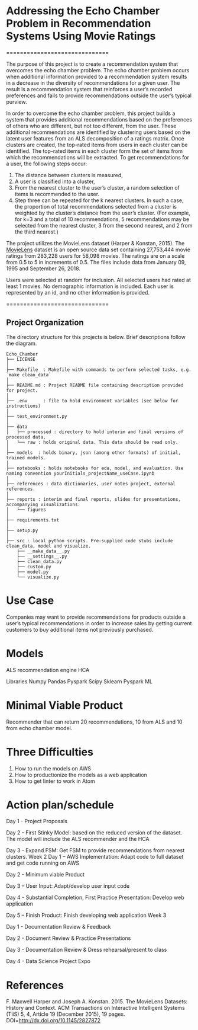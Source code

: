 # Addressing the Echo Chamber Problem in Recommendation Systems Using Movie Ratings
==============================

The purpose of this project is to create a recommendation system that overcomes the echo chamber problem.  The echo chamber problem occurs when additional information provided to a recommendation system results in a decrease in the diversity of recommendations for a given user.  The result is a recommendation system that reinforces a user’s recorded preferences and fails to provide recommendations outside the user’s typical purview. 

In order to overcome the echo chamber problem, this project builds a system that provides additional recommendations based on the preferences of others who are different, but not too different, from the user.  These additional recommendations are identified by clustering users based on the latent user features from an ALS decomposition of a ratings matrix. Once clusters are created, the top-rated items from users in each cluster can be identified. The top-rated items in each cluster form the set of items from which the recommendations will be extracted.  To get recommendations for a user, the following steps occur:
1.	The distance between clusters is measured,
2.	A user is classified into a cluster,
3.	From the nearest cluster to the user’s cluster, a random selection of items is recommended to the user.
4.	Step three can be repeated for the k nearest clusters.  In such a case, the proportion of total recommendations selected from a cluster is weighted by the cluster’s distance from the user’s cluster. (For example, for k=3 and a total of 10 recommendations, 5 recommendations may be selected from the nearest cluster, 3 from the second nearest, and 2 from the third nearest.)

The project utilizes the MovieLens dataset (Harper & Konstan, 2015).  The [MovieLens](https://grouplens.org/datasets/movielens/) dataset is an open source data set containing 27,753,444 movie ratings from 283,228 users for 58,098 movies. The ratings are on a scale from 0.5 to 5 in increments of 0.5. The files include data from 
January 09, 1995 and September 26, 2018.

Users were selected at random for inclusion. All selected users had rated at least 1 movies. No demographic information is included. Each user is represented by an id, and no other information is provided.



==============================

Project Organization
------------
The directory structure for this projects is below. Brief descriptions follow the diagram.

```
Echo_Chamber
├── LICENSE
│
├── Makefile  : Makefile with commands to perform selected tasks, e.g. `make clean_data`
│
├── README.md : Project README file containing description provided for project.
│
├── .env      : file to hold environment variables (see below for instructions)
│
├── test_environment.py
│
├── data
│   ├── processed : directory to hold interim and final versions of processed data.
│   └── raw : holds original data. This data should be read only.
│
├── models  : holds binary, json (among other formats) of initial, trained models.
│
├── notebooks : holds notebooks for eda, model, and evaluation. Use naming convention yourInitials_projectName_useCase.ipynb
│
├── references : data dictionaries, user notes project, external references.
│
├── reports : interim and final reports, slides for presentations, accompanying visualizations.
│   └── figures
│
├── requirements.txt
│
├── setup.py
│
├── src : local python scripts. Pre-supplied code stubs include clean_data, model and visualize.
    ├── __make_data__.py
    ├── __settings__.py
    ├── clean_data.py
    ├── custom.py
    ├── model.py
    └── visualize.py

```

# Use Case
Companies may want to provide recommendations for products outside a user’s typical recommendations in order to increase sales by getting current customers to buy additional items not previously purchased.

# Models
ALS recommendation engine
HCA

Libraries
Numpy 
Pandas
Pyspark
Scipy
Sklearn
Pyspark ML

# Minimal Viable Product
Recommender that can return 20 recommendations, 10 from ALS and 10 from echo chamber model.

# Three Difficulties
1.	How to run the models on AWS
2.	How to productionize the models as a web application
3.	How to get linter to work in Atom

# Action plan/schedule 

Day 1 - Project Proposals

Day 2 - First Stinky Model: based on the reduced version of the dataset. The model will include the ALS recommender and the HCA

Day 3 -  Expand FSM: Get FSM to provide recommendations from nearest clusters.
Week 2
Day 1 – AWS Implementation: Adapt code to full dataset and get code running on AWS

Day 2 - Minimum viable Product 

Day 3 – User Input: Adapt/develop user input code

Day 4 - Substantial Completion, First Practice Presentation: Develop web application

Day 5 – Finish Product: Finish developing web application
Week 3 

Day 1 	- Documentation Review & Feedback

Day 2   - Document Review & Practice Presentations

Day 3 	- Documentation Review & Dress rehearsal/present to class

Day 4 - Data Science Project Expo

# References
F. Maxwell Harper and Joseph A. Konstan. 2015. The MovieLens Datasets: History and Context. ACM Transactions on Interactive Intelligent Systems (TiiS) 5, 4, Article 19 (December 2015), 19 pages. DOI=http://dx.doi.org/10.1145/2827872

